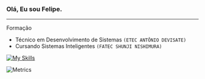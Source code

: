 ### Olá, Eu sou Felipe.
-----
Formação

- Técnico em Desenvolvimento de Sistemas `(ETEC ANTÔNIO DEVISATE)`
- Cursando Sistemas Inteligentes `(FATEC SHUNJI NISHIMURA)`

[![My Skills](https://skillicons.dev/icons?i=dart,flutter,react,angular,java,mysql,go,php,python,docker)](https://skillicons.dev)

![Metrics](https://metrics.lecoq.io/felipe-takayuki?template=classic&base.header=0&gists=1&lines=1&config.timezone=America%2FToronto)
